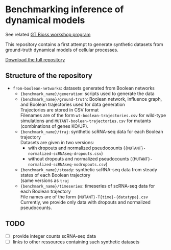 # Benchmarking inference of dynamical models

See related [GT Bioss workshop program](https://codimd.math.cnrs.fr/s/pR4cVqX7d)

This repository contains a first attempt to generate synthetic datasets from ground-truth dynamical models of cellular processes.

[Download the full repository](https://github.com/gt-bioss/benchmark-dynamical-models/archive/refs/heads/main.zip)

## Structure of the repository

- `from-boolean-networks`: datasets generated from Boolean networks
  - `{benchmark_name}/generation`: scripts used to generate the data
  - `{benchmark_name}/ground-truth`: Boolean network, influence graph, and Boolean trajectories used for data generation\
      Trajectories are stored in CSV format\
      Filenames are of the form `wt-boolean-trajectories.csv` for wild-type simulations and `MUTANT-boolean-trajectories.csv` for mutants (combinations of genes KO/UP).
  - `{benchmark_name}/traj`: synthetic scRNA-seq data for each Boolean trajectory\
      Datasets are given in two versions:
      - with dropouts and normalized pseudocounts (`{MUTANT}-normalized-scRNAseq-dropouts.csv`)
      - without dropouts and normalized pseudocounts (`{MUTANT}-normalized-scRNAseq-nodropouts.csv`)
  - `{benchmark_name}/steady`: synthetic scRNA-seq data from steady states of each Boolean trajectory\
      (same versions as `traj`
  - `{benchmark_name}/timeseries`: timeseries of scRNA-seq data for each Boolean trajectory\
      File names are of the form `{MUTANT}-T{time}-{datatype}.csv`\
      Currently, we provide only data with dropouts and normalized pseudocounts.

## TODO
- [ ] provide integer counts scRNA-seq data
- [ ] links to other ressources containing such synthetic datasets
